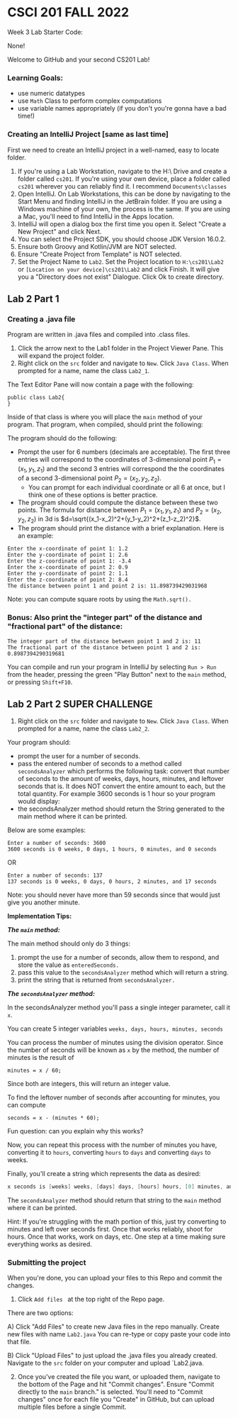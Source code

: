 # CSCI 201 FALL 2022
Week 3 Lab Starter Code:

None!

Welcome to GitHub and your second CS201 Lab!

### Learning Goals:
- use numeric datatypes
- use `Math` Class to perform complex computations
- use variable names appropriately (if you don't you're gonna have a bad time!)


### Creating an IntelliJ Project [same as last time]

First we need to create an IntelliJ project in a well-named, easy to locate folder.

1) If you're using a Lab Workstation, navigate to the H:\ Drive and create a folder called `cs201`.  If you're using your own device, place a folder called `cs201` wherever you can reliably find it. I recommend `Documents\classes`
2) Open IntelliJ. On Lab Workstations, this can be done by navigating to the Start Menu and finding IntelliJ in the JetBrain folder. If you are using a Windows machine of your own, the process is the same. If you are using a Mac, you'll need to find IntelliJ in the Apps location.
3) IntelliJ will open a dialog box the first time you open it. Select "Create a New Project" and click Next. 
4) You can select the Project SDK, you should choose JDK Version 16.0.2.
5) Ensure both Groovy and Kotlin/JVM are NOT selected.
6) Ensure "Create Project from Template" is NOT selected.
7) Set the Project Name to `Lab2`. Set the Project location to `H:\cs201\Lab2` or `[Location on your device]\cs201\Lab2` and click Finish. It will give you a "Directory does not exist" Dialogue. Click Ok to create directory.

## Lab 2 Part 1

### Creating a .java file

Program are written in .java files and compiled into .class files.
1) Click the arrow next to the Lab1 folder in the Project Viewer Pane. This will expand the project folder.
2) Right click on the `src` folder and navigate to `New`. Click `Java Class`. When prompted for a name, name the class `Lab2_1`.

The Text Editor Pane will now contain a page with the following:

```
public class Lab2{
}
```

Inside of that class is where you will place the `main` method of your program. That program, when compiled, should print the following:

The program should do the following:
- Prompt the user for 6 numbers (decimals are acceptable). The first three entries will correspond to the coordinates of 3-dimensional point $P_1=(x_1,y_1,z_1)$ and the second 3 entries will correspond the the coordinates of a second 3-dimensional point $P_2=(x_2,y_2,z_2)$. 
   * You can prompt for each individual coordinate or all 6 at once, but I think one of these options is better practice.
- The program should could compute the distance between these two points. The formula for distance between $P_1=(x_1,y_1,z_1)$ and $P_2=(x_2,y_2,z_2)$ in 3d is $d=\sqrt{(x_1-x_2)^2+(y_1-y_2)^2+(z_1-z_2)^2}$. 
- The program should print the distance with a brief explanation. Here is an example:

```
Enter the x-coordinate of point 1: 1.2 
Enter the y-coordinate of point 1: 2.6 
Enter the z-coordinate of point 1: -3.4 
Enter the x-coordinate of point 2: 0.9 
Enter the y-coordinate of point 2: 1.1 
Enter the z-coordinate of point 2: 8.4 
The distance between point 1 and point 2 is: 11.898739429031968 
```

Note: you can compute square roots by using the `Math.sqrt().`

### Bonus: Also print the "integer part" of the distance and "fractional part" of the distance:

```
The integer part of the distance between point 1 and 2 is: 11
The fractional part of the distance between point 1 and 2 is: 0.8987394290319681  
```

You can compile and run your program in IntelliJ by selecting `Run > Run` from the header, pressing the green "Play Button" next to the `main` method, or pressing `Shift+F10`.


## Lab 2 Part 2 SUPER CHALLENGE

1) Right click on the `src` folder and navigate to `New`. Click `Java Class`. When prompted for a name, name the class `Lab2_2`.

Your program should:
- prompt the user for a number of seconds.
- pass the entered number of seconds to a method called `secondsAnalyzer` which performs the following task: convert that number of seconds to the amount of weeks, days, hours, minutes, and leftover seconds that is. It does NOT convert the entire amount to each, but the total quantity. For example 3600 seconds is 1 hour so your program would display:
- the secondsAnalyzer method should return the String generated to the main method where it can be printed. 

Below are some examples:

```
Enter a number of seconds: 3600
3600 seconds is 0 weeks, 0 days, 1 hours, 0 minutes, and 0 seconds
```

OR

```
Enter a number of seconds: 137
137 seconds is 0 weeks, 0 days, 0 hours, 2 minutes, and 17 seconds
```

Note: you should never have more than 59 seconds since that would just give you another minute. 

**Implementation Tips:**

***The `main` method:***

The main method should only do 3 things:

1) prompt the use for a  number of seconds, allow them to respond, and store the value as `enteredSeconds.`
2) pass this value to the `secondsAnalyzer` method which will return a string.
3) print the string that is returned from `secondsAnalyzer.`

***The `secondsAnalyzer` method:***

In the secondsAnalyzer method you'll pass a single integer parameter, call it `x`. 

You can create 5 integer variables `weeks, days, hours, minutes, seconds`

You can process the number of minutes using the division operator. Since the number of seconds will be known as `x` by the method, the number of minutes is the result of 

```minutes = x / 60;```

Since both are integers, this will return an integer value.

To find the leftover number of seconds after accounting for minutes, you can compute 

```seconds = x - (minutes * 60);```

Fun question: can you explain why this works?

Now, you can repeat this process with the number of minutes you have, converting it to `hours`, converting `hours` to `days` and converting `days` to weeks. 

Finally, you'll create a string which represents the data as desired: 

```java
x seconds is [weeks] weeks, [days] days, [hours] hours, [0] minutes, and [1] seconds
```

The `secondsAnalyzer` method should return that string to the `main` method where it can be printed.

Hint: If you're struggling with the math portion of this, just try converting to minutes and left over seconds first. Once that works reliably, shoot for hours. Once that works, work on days, etc. One step at a time making sure everything works as desired. 


### Submitting the project

When you're done, you can upload your files to this Repo and commit the changes. 

1) Click `Add files ` at the top right of the Repo page.

There are two options:

A) Click "Add Files" to create new Java files in the repo manually. Create new files with name `Lab2.java` You can re-type or copy paste your code into that file.

B) Click "Upload Files" to just upload the .java files you already created. Navigate to the `src` folder on your computer and upload `Lab2.java.

2) Once you've created the file you want, or uploaded them, navigate to the bottom of the Page and hit "Commit changes". Ensure "Commit directly to the `main` branch." is selected. You'll need to "Commit changes" once for each file you "Create" in GitHub, but can upload multiple files before a single Commit. 


